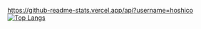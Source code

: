 https://github-readme-stats.vercel.app/api?username=hoshico
[![Top Langs](https://github-readme-stats.vercel.app/api/top-langs/?username=hoshico)](https://github.com/anuraghazra/github-readme-stats)
